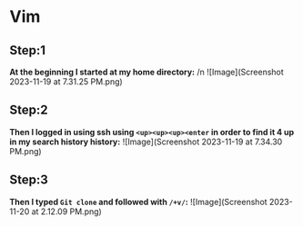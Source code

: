 # Vim

## Step:1
**At the beginning I started at my home directory:** /n
![Image](Screenshot 2023-11-19 at 7.31.25 PM.png)

## Step:2
**Then I logged in using ssh using `<up><up><up><enter` in order to find it 4 up in my search history history:**
![Image](Screenshot 2023-11-19 at 7.34.30 PM.png)

## Step:3
**Then I typed `Git clone` and followed with `/+v/`:**
![Image](Screenshot 2023-11-20 at 2.12.09 PM.png)



